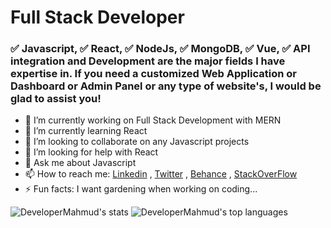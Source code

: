 # Full Stack Developer
### ✅ Javascript, ✅ React,  ✅ NodeJs,  ✅ MongoDB,   ✅ Vue, ✅ API integration and Development are the major fields I have expertise in. If you need a customized Web Application or Dashboard or Admin Panel or any type of website's, I would be glad to assist you!

- 🔭 I’m currently working on Full Stack Development with MERN
- 🌱 I’m currently learning React
- 👯 I’m looking to collaborate on any Javascript projects
- 🤔 I’m looking for help with React
- 💬 Ask me about  Javascript
- 📫 How to reach me: [Linkedin](https://www.linkedin.com/in/dev-mahmudul-hassan/) , [Twitter](https://twitter.com/DeveloperMahmud) , [Behance](https://www.behance.net/mrepte700d7cd) , [StackOverFlow](https://stackoverflow.com/users/14132809/developer-mahmud)
- ⚡ Fun facts: I want gardening when working on coding...


![DeveloperMahmud's stats][DeveloperMahmud-readme-stats] ![DeveloperMahmud's top languages][nb-top-langs2]    


[DeveloperMahmud-readme-stats]: https://gh.tutorialfeed.com/api?username=DeveloperMahmud&hide_rank=false&show_icons=true&border_radius=12&disable_animations=true&hide_rank=true&count_private=true&hide_title=true&hide=issues&lineheight=0.8&line_height=24&theme=ayu-mirage&icon_color=fcf5a4

[nb-top-langs2]: https://gh.tutorialfeed.com/api/top-langs/?username=DeveloperMahmud&langs_count=6&card_width=417&border_radius=12&hide_title=true&hide_repos=vapesurplus&layout=compact&theme=ayu-mirage&icon_color=fcf5a4
